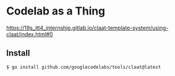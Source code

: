 # Codelab as a Thing


https://19s_itt4_internship.gitlab.io/claat-template-system/using-claat/index.html#0

## Install

```bash
$ go install github.com/googlecodelabs/tools/claat@latest
```
